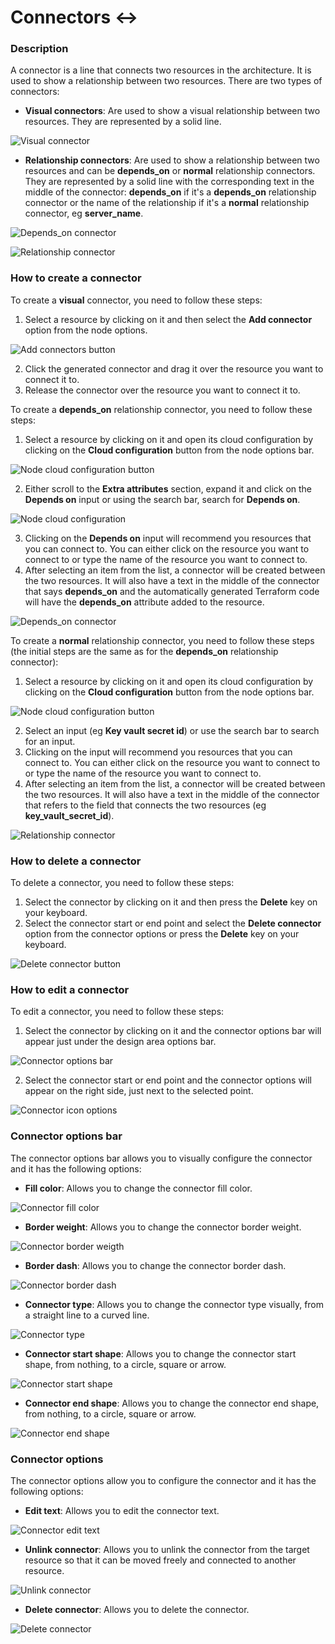 # Connectors ↔

### Description

A connector is a line that connects two resources in the architecture. It is used to show a relationship between two resources. There are two types of connectors:

* **Visual connectors**: Are used to show a visual relationship between two resources. They are represented by a solid line.

![Visual connector](../.gitbook/assets/visual-connectors.png)

* **Relationship connectors**: Are used to show a relationship between two resources and can be **depends\_on** or **normal** relationship connectors. They are represented by a solid line with the corresponding text in the middle of the connector: **depends\_on** if it's a **depends\_on** relationship connector or the name of the relationship if it's a **normal** relationship connector, eg **server\_name**.

![Depends\_on connector](../.gitbook/assets/depends-on-connector.png)

![Relationship connector](../.gitbook/assets/normal-relantionship-connector.png)

### How to create a connector

To create a **visual** connector, you need to follow these steps:

1. Select a resource by clicking on it and then select the **Add connector** option from the node options.

![Add connectors button](../.gitbook/assets/add-connectors-button.png)

2. Click the generated connector and drag it over the resource you want to connect it to.
3. Release the connector over the resource you want to connect it to.

To create a **depends\_on** relationship connector, you need to follow these steps:

1. Select a resource by clicking on it and open its cloud configuration by clicking on the **Cloud configuration** button from the node options bar.

![Node cloud configuration button](../.gitbook/assets/node-cloud-configuration.png)

2. Either scroll to the **Extra attributes** section, expand it and click on the **Depends on** input or using the search bar, search for **Depends on**.

![Node cloud configuration](../.gitbook/assets/depends-on-id-card.png)

3. Clicking on the **Depends on** input will recommend you resources that you can connect to. You can either click on the resource you want to connect to or type the name of the resource you want to connect to.
4. After selecting an item from the list, a connector will be created between the two resources. It will also have a text in the middle of the connector that says **depends\_on** and the automatically generated Terraform code will have the **depends\_on** attribute added to the resource.

![Depends\_on connector](../.gitbook/assets/depends-on-connector.png)

To create a **normal** relationship connector, you need to follow these steps (the initial steps are the same as for the **depends\_on** relationship connector):

1. Select a resource by clicking on it and open its cloud configuration by clicking on the **Cloud configuration** button from the node options bar.

![Node cloud configuration button](../.gitbook/assets/node-cloud-configuration.png)

2. Select an input (eg **Key vault secret id**) or use the search bar to search for an input.
3. Clicking on the input will recommend you resources that you can connect to. You can either click on the resource you want to connect to or type the name of the resource you want to connect to.
4. After selecting an item from the list, a connector will be created between the two resources. It will also have a text in the middle of the connector that refers to the field that connects the two resources (eg **key\_vault\_secret\_id**).

![Relationship connector](../.gitbook/assets/normal-relantionship-connector.png)

### How to delete a connector

To delete a connector, you need to follow these steps:

1. Select the connector by clicking on it and then press the **Delete** key on your keyboard.
2. Select the connector start or end point and select the **Delete connector** option from the connector options or press the **Delete** key on your keyboard.

![Delete connector button](../.gitbook/assets/delete-connector.png)

### How to edit a connector

To edit a connector, you need to follow these steps:

1. Select the connector by clicking on it and the connector options bar will appear just under the design area options bar.

![Connector options bar](../.gitbook/assets/connector-options-bar.png)

2. Select the connector start or end point and the connector options will appear on the right side, just next to the selected point.

![Connector icon options](../.gitbook/assets/connector-icon-options.png)

### Connector options bar

The connector options bar allows you to visually configure the connector and it has the following options:

* **Fill color**: Allows you to change the connector fill color.

![Connector fill color](../.gitbook/assets/fill-color.png)

* **Border weight**: Allows you to change the connector border weight.

![Connector border weigth](../.gitbook/assets/border-weigth.png)

* **Border dash**: Allows you to change the connector border dash.

![Connector border dash](../.gitbook/assets/border-dash.png)

* **Connector type**: Allows you to change the connector type visually, from a straight line to a curved line.

![Connector type](../.gitbook/assets/connector-type.png)

* **Connector start shape**: Allows you to change the connector start shape, from nothing, to a circle, square or arrow.

![Connector start shape](../.gitbook/assets/connector-start-shape.png)

* **Connector end shape**: Allows you to change the connector end shape, from nothing, to a circle, square or arrow.

![Connector end shape](../.gitbook/assets/connector-end-shape.png)

### Connector options

The connector options allow you to configure the connector and it has the following options:

* **Edit text**: Allows you to edit the connector text.

![Connector edit text](../.gitbook/assets/edit-text.png)

* **Unlink connector**: Allows you to unlink the connector from the target resource so that it can be moved freely and connected to another resource.

![Unlink connector](../.gitbook/assets/unlink-connector.png)

* **Delete connector**: Allows you to delete the connector.

![Delete connector](../.gitbook/assets/delete-connector.png)
